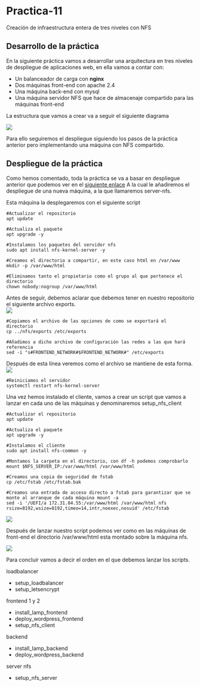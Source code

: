 # Practica-11  
Creación de infraestructura entera de tres niveles con NFS  

## Desarrollo de la práctica  
En la siguiente práctica vamos a desarrollar una arquitectura en tres niveles de despliegue de aplicaciones web, en ella vamos a contar con:  
* Un balanceador de carga con **nginx**
* Dos máquinas front-end con apache 2.4
* Una máquina back-end con mysql
* Una máquina servidor NFS que hace de almacenaje compartido para las máquinas front-end  

La estructura que vamos a crear va a seguir el siguiente diagrama  

![](/Practica-11/images/3niveles.png)  

Para ello seguiremos el despliegue siguiendo los pasos de la práctica anterior pero implementando una máquina con NFS compartido.

## Despliegue de la práctica  
Como hemos comentado, toda la práctica se va a basar en despliegue anterior que podemos ver en el [siguiente enlace](https://github.com/falclop/Practica-1.10) A la cual le añadiremos el despliegue de una nueva máquina, a la que llamaremos server-nfs.  

Esta máquina la desplegaremos con el siguiente script  
```
#Actualizar el repositorio
apt update
```
```
#Actualiza el paquete
apt upgrade -y
```
```
#Instalamos los paquetes del servidor nfs
sudo apt install nfs-kernel-server -y
```
```
#Creamos el directorio a compartir, en este caso html en /var/www
mkdir -p /var/www/html
```
```
#Eliminamos tanto el propietario como el grupo al que pertenece el directorio
chown nobody:nogroup /var/www/html
```
Antes de seguir, debemos aclarar que debemos tener en nuestro repositorio el siguiente archivo exports.  
![](/Practica-11/images/exports.png)
```
#Copiamos el archivo de las opciones de como se exportará el directorio
cp ../nfs/exports /etc/exports
```
```
#Añadimos a dicho archivo de configuración las redes a las que hará referencia
sed -i "s#FRONTEND_NETWORK#$FRONTEND_NETWORK#" /etc/exports
```
Después de esta línea veremos como el archivo se mantiene de esta forma.  
![](/Practica-11/images/exportsna.png)
```
#Reiniciamos el servidor
systemctl restart nfs-kernel-server
```  

Una vez hemos instalado el cliente, vamos a crear un script que vamos a lanzar en cada uno de las máquinas y denominaremos setup_nfs_client

```
#Actualizar el repositorio
apt update
```
```
#Actualiza el paquete
apt upgrade -y
```
```
#Instalamos el cliente
sudo apt install nfs-common -y
```
```
#Montamos la carpeta en el directorio, con df -h podemos comprobarlo
mount $NFS_SERVER_IP:/var/www/html /var/www/html
```
```
#Creamos una copia de seguridad de fstab
cp /etc/fstab /etc/fstab.bak
```
```
#Creamos una entrada de acceso directo a fstab para garantizar que se monte al arranque de cada máquina mount -a
sed -i '/UEFI/a 172.31.84.55:/var/www/html /var/www/html nfs rsize=8192,wsize=8192,timeo=14,intr,noexec,nosuid' /etc/fstab
```  
![](/Practica-11/images/fstab.png)

Después de lanzar nuestro script podemos ver como en las máquinas de front-end el directorio /var/www/html esta montado sobre la máquina nfs.  

![](/Practica-11/images/nfs.png)  

Para concluir vamos a decir el orden en el que debemos lanzar los scripts.  

loadbalancer 
- setup_loadbalancer
- setup_letsencrypt

frontend 1 y 2
- install_lamp_frontend
- deploy_wordpress_frontend
- setup_nfs_client

backend
- install_lamp_backend
- deploy_wordpress_backend

server nfs
- setup_nfs_server